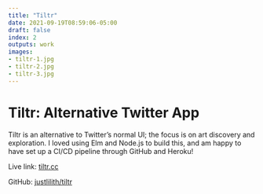 ```yaml
---
title: "Tiltr"
date: 2021-09-19T08:59:06-05:00
draft: false
index: 2
outputs: work
images:
- tiltr-1.jpg
- tiltr-2.jpg
- tiltr-3.jpg
---
```


# Tiltr: Alternative Twitter App

Tiltr is an alternative to Twitter’s normal UI; the focus is on art discovery and exploration. I loved using Elm and Node.js to build this, and am happy to have set up a CI/CD pipeline through GitHub and Heroku!

Live link: [tiltr.cc](https://href.li/?https://tiltr.cc)

GitHub: [justlilith/tiltr](https://href.li/?https://github.com/justlilith/tiltr)
